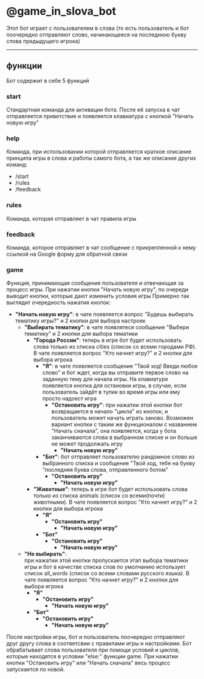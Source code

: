 # @game_in_slova_bot
Этот бот играет с пользователем в слова (то есть пользователь и бот поочередно отправляют слово, начинающееся на последнюю букву слова предыдущего игрока)
____
## функции
Бот содержит в себе 5 функций

### start
Стандартная команда для активации бота. После её запуска в чат отправляется приветствие и появляется клавиатура с кнопкой "Начать новую игру"

### help
Команда, при использовании которой отправляется краткое описание принципа игры в слова и работы самого бота, а так же описание других команд:
- /start
- /rules
- /feedback

### rules
Команда, которая отправляет в чат правила игры

### feedback
Команда, которое отправляет в чат сообщение с прикрепленной к нему ссылкой на Google форму для обратной связи

### game
Функция, принимающая сообщения пользователя и отвечающая за процесс игры. При нажатии кнопки "Начать новую игру", по очереди выводит кнопки, которые дают изменить условия игры
Примерно так выглядит очередность нажатия кнопок:

- **"Начать новую игру"**:
в чате появляется вопрос "Будешь выбирать тематику игры?" и 2 кнопки для выбора настроек
    - **"Выбирать тематику"**:
    в чате появлятеся сообщение "Выбери тематику" и 2 кнопки для выбора тематики
        - **"Города России"**:
        теперь в игре бот будет использовать слова только из списка cities (список со всеми городами РФ). В чате появляется вопрос "Кто начнет игру?" и 2 кнопки для выбора игрока
            - **"Я"**:
            в чате появляется сообщение "Твой ход! Введи любое слово" и бот ждет, когда вы отправите первое слово на заданную тему для начала игры. На клавиатуре появляется кнопка для остановки игры, в случае, если пользователь зайдёт в тупик во время игры или ему просто надоест игра
                - **"Остановить игру"**: 
                    при нажатии этой кнопки бот возвращается в начало "цикла" из кнопок, и пользователь может начать играть заново. Возможен вариант кнопки с таким же функционалом с названием "Начать сначала", она появляется, когда у бота заканчиваются слова в выбранном списке и он больше не может продолжать игру
                    - **"Начать новую игру"**  
            - **"Бот"**:
            бот отправляет пользователю рандомное слово из выбранного списка и сообщение "Твой ход, тебе на букву "последняя буква слова, отправленного ботом"
                - **"Остановить игру"**
                    - **"Начать новую игру"**    
        - **"Животные"**:
        теперь в игре бот будет использовать слова только из списка animals (список со всеми(почти) животными). В чате появляется вопрос "Кто начнет игру?" и 2 кнопки для выбора игрока
            - **"Я"**
                - **"Остановить игру"**
                    - **"Начать новую игру"** 
            - **"Бот"**
                - **"Остановить игру"**
                    - **"Начать новую игру"**  
    - **"Не выбирать"**:  
    при нажатии этой кнопки пропускается этап выбора тематики игры и бот в качестве списка слов по умолчанию использует список all_words (список со всеми словами русского языка).
    В чате появляется вопрос "Кто начнет игру?" и 2 кнопки для выбора игрока
        - **"Я"**
            - **"Остановить игру"**
                - **"Начать новую игру"** 
        - **"Бот"**
            - **"Остановить игру"**
                - **"Начать новую игру"** 

После настройки игры, бот и пользователь поочередно отправляют друг другу слова в соответсвии с правилами игры и настройками. Бот обрабатывает слова пользователя при помощи условий и циклов, которые находятся в условии "else:" функции game. При нажатии кнопки "Остановить игру" или "Начать сначала" весь процесс запускается по новой. 
